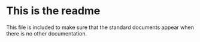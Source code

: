 # This is the readme

This file is included to make sure that the standard documents appear when there is no other documentation.
